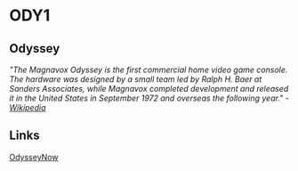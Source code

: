 # ODY1

## Odyssey

*"The Magnavox Odyssey is the first commercial home video game console. The hardware was designed by a small team led by Ralph H. Baer at Sanders Associates, while Magnavox completed development and released it in the United States in September 1972 and overseas the following year." - [Wikipedia](https://en.wikipedia.org/wiki/Magnavox_Odyssey)*

## Links

[OdysseyNow](https://www.odysseynow.org/index.html)
